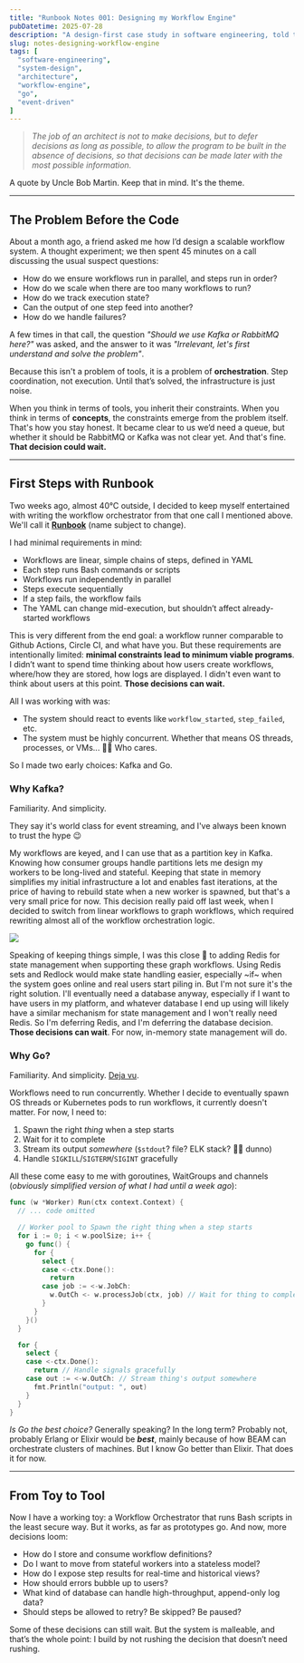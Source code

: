 ```yaml
---
title: "Runbook Notes 001: Designing my Workflow Engine"
pubDatetime: 2025-07-28
description: "A design-first case study in software engineering, told through the process of building my workflow engine. This post explores how deferring decisions, starting from minimal constraints, and focusing on orchestration over tooling can lead to more adaptable systems."
slug: notes-designing-workflow-engine
tags: [
  "software-engineering",
  "system-design",
  "architecture",
  "workflow-engine",
  "go",
  "event-driven"
]
---
```


> _The job of an architect is not to make decisions, but to defer decisions as long as possible, to allow the program to be built in the absence of decisions, so that decisions can be made later with the most possible information._

A quote by Uncle Bob Martin. Keep that in mind. It's the theme.

---

## The Problem Before the Code

About a month ago, a friend asked me how I’d design a scalable workflow system. A thought experiment; we then spent 45 minutes on a call discussing the usual suspect questions:

- How do we ensure workflows run in parallel, and steps run in order?
- How do we scale when there are too many workflows to run?
- How do we track execution state?
- Can the output of one step feed into another?
- How do we handle failures?

A few times in that call, the question _"Should we use Kafka or RabbitMQ here?"_ was asked, and the answer to it was _"Irrelevant, let's first understand and solve the problem"_.

Because this isn't a problem of tools, it is a problem of **orchestration**. Step coordination, not execution. Until that’s solved, the infrastructure is just noise.

When you think in terms of tools, you inherit their constraints. When you think in terms of **concepts**, the constraints emerge from the problem itself. That's how you stay honest. It became clear to us we’d need a queue, but whether it should be RabbitMQ or Kafka was not clear yet. And that's fine. **That decision could wait.**

---

## First Steps with Runbook

Two weeks ago, almost 40°C outside, I decided to keep myself entertained with writing the workflow orchestrator from that one call I mentioned above. We'll call it [**Runbook**](https://en.wikipedia.org/wiki/Runbook) (name subject to change).

I had minimal requirements in mind:

- Workflows are linear, simple chains of steps, defined in YAML
- Each step runs Bash commands or scripts
- Workflows run independently in parallel
- Steps execute sequentially
- If a step fails, the workflow fails
- The YAML can change mid-execution, but shouldn’t affect already-started workflows

This is very different from the end goal: a workflow runner comparable to Github Actions, Circle CI, and what have you. But these requirements are intentionally limited: **minimal constraints lead to minimum viable programs**. I didn’t want to spend time thinking about how users create workflows, where/how they are stored, how logs are displayed. I didn't even want to think about users at this point. **Those decisions can wait.**

All I was working with was:

- The system should react to events like `workflow_started`, `step_failed`, etc.
- The system must be highly concurrent. Whether that means OS threads, processes, or VMs... 🤷‍♂️ Who cares.

So I made two early choices: Kafka and Go.

### Why Kafka?

Familiarity. And simplicity.

They say it's world class for event streaming, and I've always been known to trust the hype 😉

My workflows are keyed, and I can use that as a partition key in Kafka. Knowing how consumer groups handle partitions lets me design my workers to be long-lived and stateful. Keeping that state in memory simplifies my initial infrastructure a lot and enables fast iterations, at the price of having to rebuild state when a new worker is spawned, but that's a very small price for now. This decision really paid off last week, when I decided to switch from linear workflows to graph workflows, which required rewriting almost all of the workflow orchestration logic.

![](/assets/images/20250728/commits.png)

Speaking of keeping things simple, I was this close 🤏 to adding Redis for state management when supporting these graph workflows. Using Redis sets and Redlock would make state handling easier, especially ~if~ when the system goes online and real users start piling in. But I'm not sure it's the right solution. I'll eventually need a database anyway, especially if I want to have users in my platform, and whatever database I end up using will likely have a similar mechanism for state management and I won't really need Redis. So I'm deferring Redis, and I'm deferring the database decision. **Those decisions can wait**. For now, in-memory state management will do.

### Why Go?

Familiarity. And simplicity. [Deja vu](https://matrix.fandom.com/wiki/D%C3%A9j%C3%A0_vu).

Workflows need to run concurrently. Whether I decide to eventually spawn OS threads or Kubernetes pods to run workflows, it currently doesn't matter. For now, I need to:

1. Spawn the right _thing_ when a step starts
2. Wait for it to complete
3. Stream its output _somewhere_ (`$stdout`? file? ELK stack? 🤷‍♂️ dunno)
4. Handle `SIGKILL`/`SIGTERM`/`SIGINT` gracefully

All these come easy to me with goroutines, WaitGroups and channels (_obviously simplified version of what I had until a week ago_):

```go
func (w *Worker) Run(ctx context.Context) {
  // ... code omitted

  // Worker pool to Spawn the right thing when a step starts
  for i := 0; i < w.poolSize; i++ {
    go func() {
      for {
        select {
        case <-ctx.Done():
          return
        case job := <-w.JobCh:
          w.OutCh <- w.processJob(ctx, job) // Wait for thing to complete
        }
      }
    }()
  }

  for {
    select {
    case <-ctx.Done():
      return // Handle signals gracefully
    case out := <-w.OutCh: // Stream thing's output somewhere
      fmt.Println("output: ", out)
    }
  }
}
```

_Is Go the best choice?_ Generally speaking? In the long term? Probably not, probably Erlang or Elixir would be _**best**_, mainly because of how BEAM can orchestrate clusters of machines. But I know Go better than Elixir. That does it for now.

---

## From Toy to Tool

Now I have a working toy: a Workflow Orchestrator that runs Bash scripts in the least secure way. But it works, as far as prototypes go. And now, more decisions loom:

- How do I store and consume workflow definitions?
- Do I want to move from stateful workers into a stateless model?
- How do I expose step results for real-time and historical views?
- How should errors bubble up to users?
- What kind of database can handle high-throughput, append-only log data?
- Should steps be allowed to retry? Be skipped? Be paused?

Some of these decisions can still wait. But the system is malleable, and that’s the whole point: I build by not rushing the decision that doesn’t need rushing.
